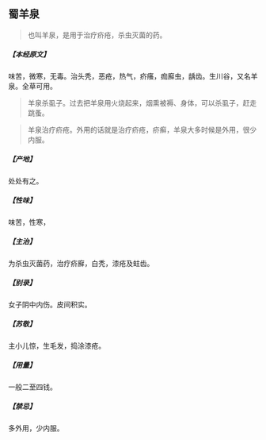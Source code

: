 ## 蜀羊泉

> 也叫羊泉，是用于治疗疥疮，杀虫灭菌的药。

##### 【本经原文】
味苦，微寒，无毒。治头秃，恶疮，热气，疥瘙，痂廯虫，龋齿。生川谷，又名羊泉。全草可用。

> 羊泉杀虱子。过去把羊泉用火烧起来，烟熏被褥、身体，可以杀虱子，赶走跳蚤。

> 羊泉治疗疥疮。外用的话就是治疗疥疮，疥癣，羊泉大多时候是外用，很少内服。

##### 【产地】
处处有之。
##### 【性味】
味苦，性寒，
##### 【主治】
为杀虫灭菌药，治疗疥廯，白秃，漆疮及蛀齿。
##### 【别录】
女子阴中内伤。皮间积实。
##### 【苏敬】
主小儿惊，生毛发，捣涂漆疮。
##### 【用量】
一般二至四钱。
##### 【禁忌】
多外用，少内服。